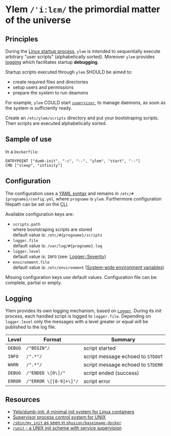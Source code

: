 <!-- ( vim: set fenc=utf-8 spell spl=en: ) -->

# Ylem ``/ˈiːlɛm/`` the primordial matter of the universe

## Principles

During the [Linux startup process](https://en.wikipedia.org/wiki/Linux_startup_process),
``ylem`` is intended to sequentially execute arbitrary "user scripts"
(alphabetically sorted). Moreover ``ylem`` provides [logging](#logging)
which facilitates startup __debugging__.

Startup scripts executed through ``ylem`` SHOULD be aimed to:

* create required files and directories
* setup users and permissions
* prepare the system to run deamons

For example, ``ylem`` COULD start
[``supervisor``](https://github.com/Supervisor/supervisor),
to manage daemons, as soon as the system is sufficiently ready.

Create an ``/etc/ylem/scripts`` directory and put your bootstraping scripts.
Then scripts are executed alphabetically sorted.

## Sample of use

In a ``Dockerfile``:

```
ENTRYPOINT ["dumb-init", "-c", "--", "ylem", "start", "--"]
CMD ["sleep", "infinity"]
```

## Configuration

The configuration uses a [YAML syntax](https://en.wikipedia.org/wiki/YAML)
and remains in ``/etc/#{progname}/config.yml``,
where ``progname`` is ``ylem``.
Furthermore configuration filepath can be set on the
<abbr title="Command Line Interface">CLI</abbr>.

Available configuration keys are:

* ``scripts.path``<br />
  where bootstraping scripts are stored<br />
  default value is: ``/etc/#{progname}/scripts``
* ``logger.file``<br />
  default value is: ``/var/log/#{progname}.log``
* ``logger.level``<br />
  default value is: ``INFO`` (see: [Logger::Severity](https://ruby-doc.org/stdlib-2.1.0/libdoc/logger/rdoc/Logger/Severity.html))
* ``environment.file``<br />
  default value is: ``/etc/environment``
  ([System-wide environment variables](https://help.ubuntu.com/community/EnvironmentVariables#System-wide_environment_variables))

Missing configuration keys use default values.
Configuration file can be: complete, partial or empty.

<!-- ala github -->
<div id="logging" />

## Logging

Ylem provides its own logging mechanism, based on
[``Logger``](https://ruby-doc.org/stdlib-2.1.0/libdoc/logger/rdoc/Logger.html).
During its init process, each handled script is logged to ``logger.file``.
Depending on ``logger.level`` only the messages with a level greater or equal
will be published to the log file.

| Level         | Format          | Summary                             |
| ------------- | --------------- | ----------------------------------- |
| ``DEBUG``     | ``/"BEGIN"/``   | script started                      |
| ``INFO``      | ``/".*"/``      | script message echoed to ``STDOUT`` |
| ``WARN``      | ``/".*"/``      | script message echoed to ``STDERR`` |
| ``DEBUG``     | ``/"ENDED \[0\]/"``     | script ended (success)      |
| ``ERROR``     | ``/"ERROR \[[0-9]+\]"/``| script error                |

## Resources

* [Yelp/dumb-init: A minimal init system for Linux containers](https://github.com/Yelp/dumb-init)
* [Supervisor process control system for UNIX](https://github.com/Supervisor/supervisor)
* [``/sbin/my_init`` as seen in ``phusion/baseimage-docker``](https://github.com/SwagDevOps/baseimage-docker/blob/master/image/bin/my_init)
* [``runit`` - a UNIX init scheme with service supervision](http://smarden.org/runit/)
